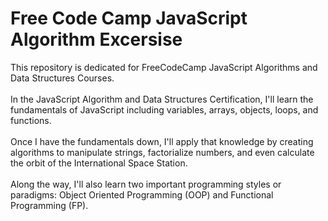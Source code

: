 # Free Code Camp JavaScript Algorithm Excersise
This repository is dedicated for FreeCodeCamp JavaScript Algorithms and Data Structures Courses.<br><br>
In the JavaScript Algorithm and Data Structures Certification, I'll learn the fundamentals of JavaScript including variables, arrays, objects, loops, and functions.
<br><br>
Once I have the fundamentals down, I'll apply that knowledge by creating algorithms to manipulate strings, factorialize numbers, and even calculate the orbit of the International Space Station.
<br><br>
Along the way, I'll also learn two important programming styles or paradigms: Object Oriented Programming (OOP) and Functional Programming (FP).

